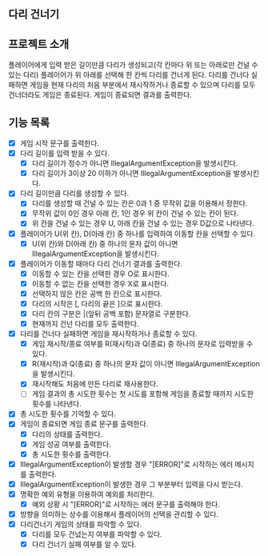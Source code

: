 ## 다리 건너기

## 프로젝트 소개
플레이어에게 입력 받은 길이만큼 다리가 생성되고(각 칸마다 위 또는 아래로만 건널 수 있는 다리)
플레이어가 위 아래를 선택해 한 칸씩 다리를 건너게 된다.
다리를 건너다 실패하면 게임을 현재 다리의 처음 부분에서 재시작하거나 종료할 수 있으며 다리를 모두 건너더라도 게임은 종료된다.
게임이 종료되면 결과를 출력한다.

## 기능 목록
- [x] 게임 시작 문구를 출력한다.
- [x] 다리 길이를 입력 받을 수 있다.
   - [x] 다리 길이가 정수가 아니면 IllegalArgumentException을 발생시킨다.
   - [x] 다리 길이가 3이상 20 이하가 아니면 IllegalArgumentException을 발생시킨다.
- [x] 다리 길이만큼 다리를 생성할 수 있다.
   - [x] 다리를 생성할 때 건널 수 있는 칸은 0과 1 중 무작위 값을 이용해서 정한다.
   - [x] 무작위 값이 0인 경우 아래 칸, 1인 경우 위 칸이 건널 수 있는 칸이 된다.
   - [x] 위 칸을 건널 수 있는 경우 U, 아래 칸을 건널 수 있는 경우 D값으로 나타낸다.
- [x] 플레이어가 U(위 칸), D(아래 칸) 중 하나를 입력하여 이동할 칸을 선택할 수 있다.
   - [x] U(위 칸)와 D(아래 칸) 중 하나의 문자 값이 아니면 IllegalArgumentException을 발생시킨다.
- [x] 플레이어가 이동할 때마다 다리 건너기 결과를 출력한다.
   - [x] 이동할 수 있는 칸을 선택한 경우 O로 표시한다.
   - [x] 이동할 수 없는 칸을 선택한 경우 X로 표시한다.
   - [x] 선택하지 않은 칸은 공백 한 칸으로 표시한다.
   - [x] 다리의 시작은 [, 다리의 끝은 ]으로 표시한다.
   - [x] 다리 칸의 구분은 |(앞뒤 공백 포함) 문자열로 구분한다.
   - [x] 현재까지 건넌 다리를 모두 출력한다.
- [x] 다리를 건너다 실패하면 게임을 재시작하거나 종료할 수 있다.
   - [x] 게임 재시작/종료 여부를 R(재시작)과 Q(종료) 중 하나의 문자로 입력받을 수 있다.
   - [x] R(재시작)과 Q(종료) 중 하나의 문자 값이 아니면 IllegalArgumentException을 발생시킨다.
   - [x] 재시작해도 처음에 만든 다리로 재사용한다.
   - [ ] 게임 결과의 총 시도한 횟수는 첫 시도를 포함해 게임을 종료할 때까지 시도한 횟수를 나타낸다.
- [x] 총 시도한 횟수를 기억할 수 있다.
- [x] 게임이 종료되면 게임 종료 문구를 출력한다.
   - [x] 다리의 상태를 출력한다.
   - [x] 게임 성공 여부를 출력한다.
   - [x] 총 시도한 횟수를 출력한다.
- [x] IllegalArgumentException이 발생할 경우 "[ERROR]"로 시작하는 에러 메시지를 출력한다.
- [x] IllegalArgumentException이 발생한 경우 그 부분부터 입력을 다시 받는다.
- [x] 명확한 예외 유형을 이용하여 예외를 처리한다.
   - [x] 예외 상황 시 "[ERROR]"로 시작하는 에러 문구를 출력해야 한다.
- [x] 방향을 의미하는 상수를 이용해서 플레이어의 선택을 관리할 수 있다.
- [x] 다리건너기 게임의 상태를 파악할 수 있다.
   - [x] 다리를 모두 건넜는지 여부를 파악할 수 있다.
   - [x] 다리 건너기 실패 여부를 알 수 있다.